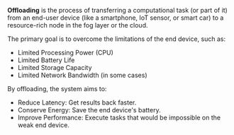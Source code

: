 <!--
1404-06-31
-->

**Offloading**
is the process of transferring a computational task (or part of it) from an end-user device (like a smartphone, IoT sensor, or smart car) to a resource-rich node in the fog layer or the cloud.

The primary goal is to overcome the limitations of the end device, such as:
- Limited Processing Power (CPU)
- Limited Battery Life
- Limited Storage Capacity
- Limited Network Bandwidth (in some cases)

By offloading, the system aims to:
- Reduce Latency: Get results back faster.
- Conserve Energy: Save the end device's battery.
- Improve Performance: Execute tasks that would be impossible on the weak end device.
